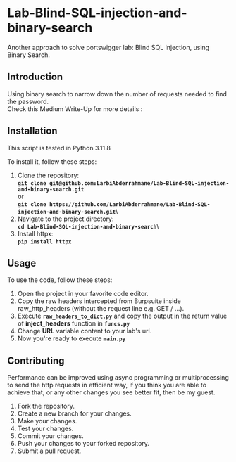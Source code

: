 # Lab-Blind-SQL-injection-and-binary-search
Another approach to solve portswigger lab: Blind SQL injection, using Binary Search.

## **Introduction**

Using binary search to narrow down the number of requests needed to find the password.\
Check this Medium Write-Up for more details : 

## **Installation**
This script is tested in Python 3.11.8

To install it, follow these steps:

1. Clone the repository: \
**`git clone git@github.com:LarbiAbderrahmane/Lab-Blind-SQL-injection-and-binary-search.git`**\
or \
**`git clone https://github.com/LarbiAbderrahmane/Lab-Blind-SQL-injection-and-binary-search.git`**\
2. Navigate to the project directory: \
**`cd Lab-Blind-SQL-injection-and-binary-search`**\
3. Install httpx: \
**`pip install httpx`**

## **Usage**

To use the code, follow these steps:

1. Open the project in your favorite code editor.
2. Copy the raw headers intercepted from Burpsuite inside raw_http_headers (without the request line e.g. GET / ...).
3. Execute **`raw_headers_to_dict.py`** and copy the output in the return value of **inject_headers** function in **`funcs.py`**
4. Change **URL** variable content to your lab's url.  
5. Now you're ready to execute **`main.py`**

## **Contributing**

Performance can be improved using async programming or multiprocessing to send the http requests in efficient way, if you think you are able to achieve that, or any other changes you see better fit, then be my guest.

1. Fork the repository.
2. Create a new branch for your changes.
3. Make your changes.
4. Test your changes.
5. Commit your changes.
6. Push your changes to your forked repository.
7. Submit a pull request.
